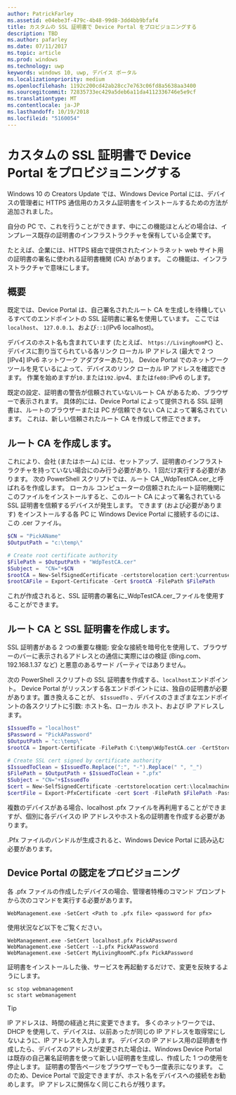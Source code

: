 ```yaml
---
author: PatrickFarley
ms.assetid: e04ebe3f-479c-4b48-99d8-3dd4bb9bfaf4
title: カスタムの SSL 証明書で Device Portal をプロビジョニングする
description: TBD
ms.author: pafarley
ms.date: 07/11/2017
ms.topic: article
ms.prod: windows
ms.technology: uwp
keywords: windows 10, uwp, デバイス ポータル
ms.localizationpriority: medium
ms.openlocfilehash: 1192c200cd42ab28cc7e763c06fd8a5638aa3400
ms.sourcegitcommit: 72835733ec429a5deb6a11da4112336746e5e9cf
ms.translationtype: MT
ms.contentlocale: ja-JP
ms.lasthandoff: 10/19/2018
ms.locfileid: "5160054"
---
```

# <a name="provision-device-portal-with-a-custom-ssl-certificate"></a>カスタムの SSL 証明書で Device Portal をプロビジョニングする
Windows 10 の Creators Update では、Windows Device Portal には、デバイスの管理者に HTTPS 通信用のカスタム証明書をインストールするための方法が追加されました。 

自分の PC で、これを行うことができます、中にこの機能ほとんどの場合は、インプレース既存の証明書のインフラストラクチャを保有している企業です。  

たとえば、企業には、HTTPS 経由で提供されたイントラネット web サイト用の証明書の署名に使われる証明書機関 (CA) があります。 この機能は、インフラストラクチャで意味にします。 

## <a name="overview"></a>概要
既定では、Device Portal は、自己署名されたルート CA を生成しを待機しているすべてのエンドポイントの SSL 証明書に署名を使用しています。 ここでは`localhost`、 `127.0.0.1`、および`::1`(IPv6 localhost)。

デバイスのホスト名も含まれています (たとえば、 `https://LivingRoomPC`) と、デバイスに割り当てられている各リンク ローカル IP アドレス (最大で 2 つ [IPv4] IPv6 ネットワーク アダプターあたり)。 Device Portal でのネットワーク ツールを見ているによって、デバイスのリンク ローカル IP アドレスを確認できます。 作業を始めますが`10.`または`192.`ipv4、または`fe80:`IPv6 のします。 

既定の設定、証明書の警告が信頼されていないルート CA があるため、ブラウザーで表示されます。 具体的には、Device Portal によって提供される SSL 証明書は、ルートのブラウザーまたは PC が信頼できない CA によって署名されています。 これは、新しい信頼されたルート CA を作成して修正できます。

## <a name="create-a-root-ca"></a>ルート CA を作成します。

これにより、会社 (またはホーム) には、セットアップ、証明書のインフラストラクチャを持っていない場合にのみ行う必要があり、1 回だけ実行する必要があります。 次の PowerShell スクリプトでは、ルート CA _WdpTestCA.cer_と呼ばれるを作成します。 ローカル コンピューターの信頼されたルート証明機関にこのファイルをインストールすると、このルート CA によって署名されている SSL 証明書を信頼するデバイスが発生します。 できます (および必要があります) をインストールする各 PC に Windows Device Portal に接続するのには、この .cer ファイル。  

```PowerShell
$CN = "PickAName"
$OutputPath = "c:\temp\"

# Create root certificate authority
$FilePath = $OutputPath + "WdpTestCA.cer"
$Subject =  "CN="+$CN
$rootCA = New-SelfSignedCertificate -certstorelocation cert:\currentuser\my -Subject $Subject -HashAlgorithm "SHA512" -KeyUsage CertSign,CRLSign
$rootCAFile = Export-Certificate -Cert $rootCA -FilePath $FilePath
```

これが作成されると、SSL 証明書の署名に_WdpTestCA.cer_ファイルを使用することができます。 

## <a name="create-an-ssl-certificate-with-the-root-ca"></a>ルート CA と SSL 証明書を作成します。

SSL 証明書がある 2 つの重要な機能: 安全な接続を暗号化を使用して、ブラウザーのバーに表示されるアドレスとの通信に実際にはの検証 (Bing.com、192.168.1.37 など) と悪意のあるサード パーティではありません。

次の PowerShell スクリプトの SSL 証明書を作成する、`localhost`エンドポイント。 Device Portal がリッスンする各エンドポイントには、独自の証明書が必要があります。置き換えることが、 `$IssuedTo` 、デバイスのさまざまなエンドポイントの各スクリプトに引数: ホスト名、ローカル ホスト、および IP アドレスします。

```PowerShell
$IssuedTo = "localhost"
$Password = "PickAPassword"
$OutputPath = "c:\temp\"
$rootCA = Import-Certificate -FilePath C:\temp\WdpTestCA.cer -CertStoreLocation Cert:\CurrentUser\My\

# Create SSL cert signed by certificate authority
$IssuedToClean = $IssuedTo.Replace(":", "-").Replace(" ", "_")
$FilePath = $OutputPath + $IssuedToClean + ".pfx"
$Subject = "CN="+$IssuedTo
$cert = New-SelfSignedCertificate -certstorelocation cert:\localmachine\my -Subject $Subject -DnsName $IssuedTo -Signer $rootCA -HashAlgorithm "SHA512"
$certFile = Export-PfxCertificate -cert $cert -FilePath $FilePath -Password (ConvertTo-SecureString -String $Password -Force -AsPlainText)
```

複数のデバイスがある場合、localhost .pfx ファイルを再利用することができますが、個別に各デバイスの IP アドレスやホスト名の証明書を作成する必要があります。

.Pfx ファイルのバンドルが生成されると、Windows Device Portal に読み込む必要があります。 

## <a name="provision-device-portal-with-the-certifications"></a>Device Portal の認定をプロビジョニング

各 .pfx ファイルの作成したデバイスの場合、管理者特権のコマンド プロンプトから次のコマンドを実行する必要があります。

```
WebManagement.exe -SetCert <Path to .pfx file> <password for pfx> 
```

使用状況など以下をご覧ください。
```
WebManagement.exe -SetCert localhost.pfx PickAPassword
WebManagement.exe -SetCert --1.pfx PickAPassword
WebManagement.exe -SetCert MyLivingRoomPC.pfx PickAPassword
```

証明書をインストールした後、サービスを再起動するだけで、変更を反映するようにします。

```
sc stop webmanagement
sc start webmanagement
```

> [!TIP]
> IP アドレスは、時間の経過と共に変更できます。
多くのネットワークでは、DHCP を使用して、デバイスは、以前あったが同じの IP アドレスを取得常にしないように、IP アドレスを入力します。 デバイスの IP アドレス用の証明書を作成したら、デバイスのアドレスが変更された場合は、Windows Device Portal は既存の自己署名証明書を使って新しい証明書を生成し、作成した 1 つの使用を停止します。 証明書の警告ページをブラウザーでもう一度表示になります。 このため、Device Portal で設定できますが、ホスト名をデバイスへの接続をお勧めします。 IP アドレスに関係なく同じこれらが残ります。

